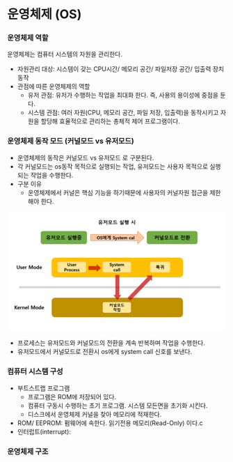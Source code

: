 # 운영체제 (OS)

### 운영체제 역할 
 운영체제는 컴퓨터 시스템의 자원을 관리한다. <BR>
- 자원관리 대상: 시스템이 갖는 CPU시간/ 메모리 공간/ 파일저장 공간/ 입출력 장치 동작 
- 관점에 따른 운영체제의 역할
    - 유저 관점: 유저가 수행하는 작업을 최대화 한다. 즉, 사용의 용이성에 중점을 둔다.
    - 시스템 관점: 여러 자원(CPU, 메모리 공간, 파일 저장, 입출력)을 동작시키고 자원을 할당해 효율적으로 관리하는 총체적 제어 프로그램이다. 

### 운영체제 동작 모드 (커널모드 vs 유저모드)
- 운영체제의 동작은 커널모드 vs 유저모드 로 구분된다.
- 각 커널모드는 os동작 목적으로 실행되는 작업, 유저모드는 사용자 목적으로 실행되는 작업을 수행한다.
- 구분 이유
    - 운영체제에서 커널은 핵심 기능을 하기때문에 사용자의 커널자원 접근을 제한해야 한다.

![image load fail](/imgs/modeChange.png)
- 프로세스는 유저모드와 커널모드의 전환을 계속 반복하며 작업을 수행한다.
- 유저모드에서 커널모드로 전환시 os에게 system call 신호를 보낸다. 

### 컴퓨터 시스템 구성
- 부트스트랩 프로그램
    - 프로그램은 ROM에 저장되어 있다.
    - 컴퓨터 구동시 수행하는 초기 프로그램. 시스템 모든면을 초기화 시킨다.
    - 디스크에서 운영체제 커널을 찾아 메모리에 적재한다.
- ROM/ EEPROM: 펌웨어에 속한다. 읽기전용 메모리(Read-Only) 이다.c
- 인터럽트(interrupt): 

### 운영체제 구조